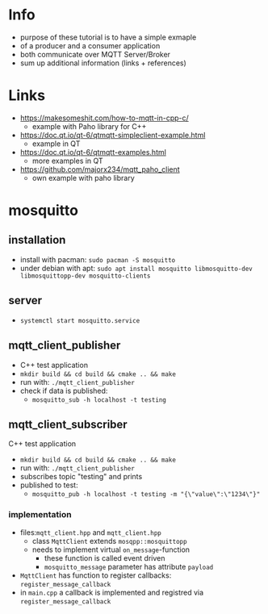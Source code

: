 # Info
- purpose of these tutorial is to have a simple exmaple
- of a producer and a consumer application
- both communicate over MQTT Server/Broker
- sum up additional information (links + references)

# Links
- https://makesomeshit.com/how-to-mqtt-in-cpp-c/
  - example with Paho library for C++
- https://doc.qt.io/qt-6/qtmqtt-simpleclient-example.html
  - example in QT
- https://doc.qt.io/qt-6/qtmqtt-examples.html
  - more examples in QT
- https://github.com/majorx234/mqtt_paho_client
  - own example with paho library

# mosquitto
## installation
- install with pacman: `sudo pacman -S mosquitto`
- under debian with apt: `sudo apt install mosquitto libmosquitto-dev libmosquittopp-dev mosquitto-clients`

## server
- `systemctl start mosquitto.service`

## mqtt_client_publisher
- C++ test application
- `mkdir build && cd build && cmake .. && make`
- run with: `./mqtt_client_publisher`
- check if data is published:
  - `mosquitto_sub -h localhost -t testing`

## mqtt_client_subscriber
 C++ test application
- `mkdir build && cd build && cmake .. && make`
- run with: `./mqtt_client_publisher`
- subscribes topic "testing" and prints
- published to test:
  - `mosquitto_pub -h localhost -t testing -m "{\"value\":\"1234\"}"`
### implementation
- files:`mqtt_client.hpp` and `mqtt_client.hpp`
  - class `MqttClient` extends `mosqpp::mosquittopp`
  - needs to implement virtual `on_message`-function
    - these function is called event driven
    - `mosquitto_message` parameter has attribute `payload`
- `MqttClient` has function to register callbacks: `register_message_callback`
- in `main.cpp` a callback is implemented and registred via `register_message_callback`
